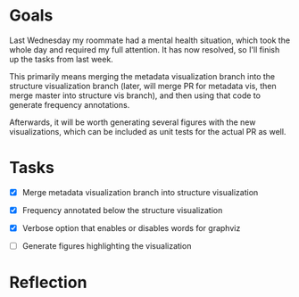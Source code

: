 # Goals

Last Wednesday my roommate had a mental health situation, which took the whole
day and required my full attention. It has now resolved, so I'll finish up the
tasks from last week.

This primarily means merging the metadata visualization branch into the
structure visualization branch (later, will merge PR for metadata vis, then
merge master into structure vis branch), and then using that code to generate
frequency annotations.

Afterwards, it will be worth generating several figures with the new
visualizations, which can be included as unit tests for the actual PR as well.


# Tasks

* [X] Merge metadata visualization branch into structure visualization
* [X] Frequency annotated below the structure visualization
* [X] Verbose option that enables or disables words for graphviz
* [ ] Generate figures highlighting the visualization


# Reflection
